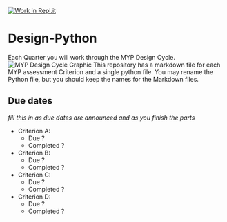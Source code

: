 [![Work in Repl.it](https://classroom.github.com/assets/work-in-replit-14baed9a392b3a25080506f3b7b6d57f295ec2978f6f33ec97e36a161684cbe9.svg)](https://classroom.github.com/online_ide?assignment_repo_id=2929223&assignment_repo_type=AssignmentRepo)
# Design-Python
Each Quarter you will work through the MYP Design Cycle.
![MYP Design Cycle Graphic](https://anwatindesign.weebly.com/uploads/1/5/0/3/15031832/myp-design-cycle_1_orig.png)
This repository has a markdown file for each MYP assessment Criterion and a single python file. You may rename the Python file, but you should keep the names for the Markdown files.

## Due dates
*fill this in as due dates are announced and as you finish the parts*
* Criterion A:
  * Due ?
  * Completed ?
* Criterion B:
  * Due ?
  * Completed ?
* Criterion C:
  * Due ?
  * Completed ?
* Criterion D:
  * Due ?
  * Completed ?

  
